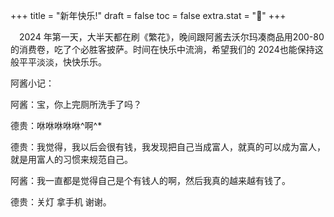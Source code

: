 +++
title = "新年快乐!"
draft = false
toc = false
extra.stat = "🎉"
+++

&emsp;2024 年第一天，大半天都在刷《繁花》，晚间跟阿酱去沃尔玛凑商品用200-80 的消费卷，吃了个必胜客披萨。时间在快乐中流淌，希望我们的 2024也能保持这般平平淡淡，快快乐乐。

阿酱小记：

阿酱：宝，你上完厕所洗手了吗？

德贵：咻咻咻咻咻^啊^*

德贵：我觉得，我以后会很有钱，我发现把自己当成富人，就真的可以成为富人，就是用富人的习惯来规范自己。

阿酱：我一直都是觉得自己是个有钱人的啊，然后我真的越来越有钱了。

德贵：关灯 拿手机 谢谢。
